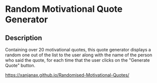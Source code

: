 # Random Motivational Quote Generator 

## Description 

Containing over 20 motivational quotes, this quote generator displays a random one out of the list to the user along with the name of the person who said the quote, for each time that the user clicks on the "Generate Quote" button. 

https://xanjanax.github.io/Randomised-Motivational-Quotes/ 
